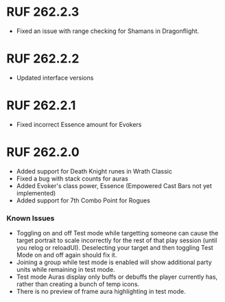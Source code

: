 # RUF 262.2.3
* Fixed an issue with range checking for Shamans in Dragonflight.


# RUF 262.2.2
* Updated interface versions


# RUF 262.2.1
* Fixed incorrect Essence amount for Evokers


# RUF 262.2.0
* Added support for Death Knight runes in Wrath Classic
* Fixed a bug with stack counts for auras
* Added Evoker's class power, Essence (Empowered Cast Bars not yet implemented)
* Added support for 7th Combo Point for Rogues

### Known Issues
* Toggling on and off Test mode while targetting someone can cause the target portrait to scale incorrectly for the rest of that play session (until you relog or reloadUI). Deselecting your target and then toggling Test Mode on and off again should fix it.
* Joining a group while test mode is enabled will show additional party units while remaining in test mode.
* Test mode Auras display only buffs or debuffs the player currently has, rather than creating a bunch of temp icons.
* There is no preview of frame aura highlighting in test mode.
